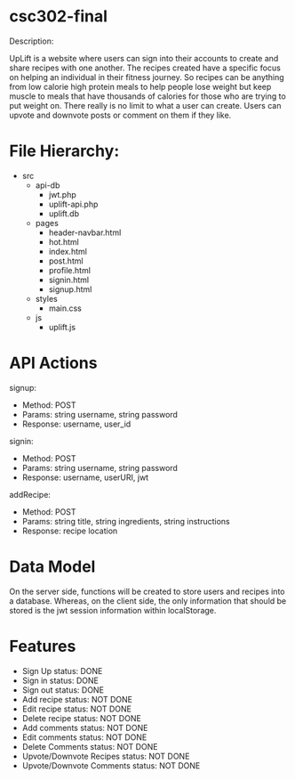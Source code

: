 # csc302-final

Description:

UpLift is a website where users can sign into their accounts to create and share recipes with one another.
The recipes created have a specific focus on helping an individual in their fitness journey. So recipes
can be anything from low calorie high protein meals to help people lose weight but keep muscle to meals
that have thousands of calories for those who are trying to put weight on. There really is no limit to
what a user can create. Users can upvote and downvote posts or comment on them if they like. 

# File Hierarchy:
 - src
    - api-db
        - jwt.php
        - uplift-api.php
        - uplift.db
    - pages
        - header-navbar.html
        - hot.html
        - index.html
        - post.html
        - profile.html
        - signin.html
        - signup.html
    - styles
        - main.css
    - js
        - uplift.js

# API Actions
signup:
 - Method: POST
 - Params: string username, string password
 - Response: username, user_id

signin:
 - Method: POST
 - Params: string username, string password
 - Response: username, userURI, jwt

addRecipe:
 - Method: POST
 - Params: string title, string ingredients, string instructions
 - Response: recipe location

 # Data Model
 On the server side, functions will be created to store users and recipes into a database.
 Whereas, on the client side, the only information that should be stored is the jwt session
 information within localStorage.

# Features
 - Sign Up                          status: DONE
 - Sign in                          status: DONE
 - Sign out                         status: DONE
 - Add recipe                       status: NOT DONE
 - Edit recipe                      status: NOT DONE
 - Delete recipe                    status: NOT DONE
 - Add comments                     status: NOT DONE
 - Edit comments                    status: NOT DONE
 - Delete Comments                  status: NOT DONE
 - Upvote/Downvote Recipes          status: NOT DONE
 - Upvote/Downvote Comments         status: NOT DONE